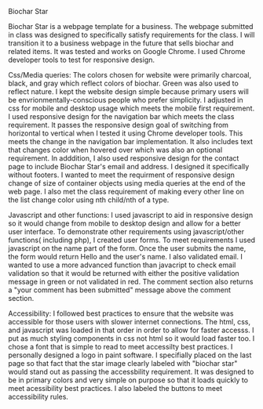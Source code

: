 Biochar Star

Biochar Star is a webpage template for a business.  The webpage submitted in class was designed to specifically satisfy requirements for the class.  I will  transition it to a business webpage in the future that sells biochar and related items.  It was tested and works on Google Chrome. I used Chrome developer tools to test for responsive design.    

Css/Media queries: 
     The colors chosen for website were primarily charcoal, black, and gray which reflect colors of biochar.  Green was also used to reflect nature.  I kept the website design simple because primary users will be envrionmentally-conscious people who prefer simplicity. I adjusted in css for mobile and desktop usage which meets the mobile first requirement. I used responsive design for the navigation bar which meets the class requirement.  It passes the responsive design goal of switching from horizontal to vertical when I tested it using Chrome developer tools. This meets the change in the navigation bar implementation.  It also  includes text that changes color when hovered over which was also an optional requirement. In adddition, I  also used responsive design for the contact page to include  Biochar Star's email and address. I designed it specifically without footers.  I wanted to meet the requirment of responsive design change of size of container objects using media queries at the end of the web page.   I also met the class requirement of making every other line on the list change color using nth child/nth of a type.  	    


Javascript and other functions:
     I used javascript to aid in responsive design so it would change from mobile to desktop design  and allow for a better user interface. To demonstrate other requirements using javascript/other functions( including php), I created user forms.  To meet requirements I used javascript on the name part of the form.  Once the user submits the name, the form would return Hello and the user's name.   I also validated email. I wanted to use a more advanced function than javacript to  check email validation so that it would be returned with either the positive validation message in green or not validated in red.  The comment section also returns a "your comment has been submitted" message above the comment section. 

  

Accessibility: 
     I followed best practices to ensure that the website was accessible for those users with slower internet connections. The html, css, and javascript was loaded in that order in order to allow for faster accesss.  I put as much styling components in css not html so it would load faster too. I chose a font that is simple to read to meet accessilty best practices.  I  personally designed a logo in  paint software.  I specifially placed on the last page so that fact that the star image clearly labeled with "biochar star" would stand out as passing the accessbility requirement.  It was  designed to be in primary colors and very simple on purpose  so that it loads quickly to  meet acessibility best practices.  I also  labeled the  buttons to meet accessibility rules.    

